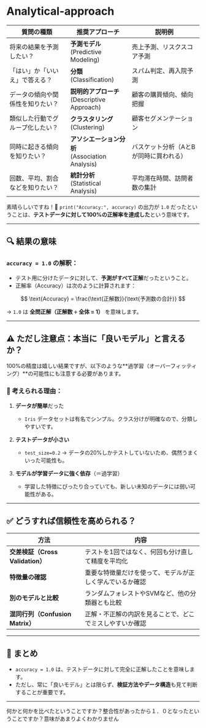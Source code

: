 # Analytical-approach

| 質問の種類            | 推奨アプローチ                                  | 説明例                  |
| ---------------- | ---------------------------------------- | -------------------- |
| 将来の結果を予測したい？     | **予測モデル**<br>(Predictive Modeling)       | 売上予測、リスクスコア予測        |
| 「はい」か「いいえ」で答える？  | **分類**<br>(Classification)               | スパム判定、再入院予測          |
| データの傾向や関係性を知りたい？ | **説明的アプローチ**<br>(Descriptive Approach)   | 顧客の購買傾向、傾向把握         |
| 類似した行動でグループ化したい？ | **クラスタリング**<br>(Clustering)              | 顧客セグメンテーション          |
| 同時に起きる傾向を知りたい？   | **アソシエーション分析**<br>(Association Analysis) | バスケット分析（AとBが同時に買われる） |
| 回数、平均、割合などを知りたい？ | **統計分析**<br>(Statistical Analysis)       | 平均滞在時間、訪問者数の集計       |

素晴らしいですね！🌟
`print("Accuracy:", accuracy)` の出力が `1.0` だったということは、**テストデータに対して100%の正解率を達成した**という意味です。

---

## 🔍 結果の意味

### `accuracy = 1.0` の解釈：

* テスト用に分けたデータに対して、**予測がすべて正解**だったということ。
* 正解率（Accuracy）は次のように計算されます：

$$
\text{Accuracy} = \frac{\text{正解数}}{\text{予測数の合計}}
$$

→ `1.0` は **全問正解（正解数 ÷ 全体 = 1）** を意味します。

---

## ⚠ ただし注意点：本当に「良いモデル」と言えるか？

100%の精度は嬉しい結果ですが、以下のような\*\*過学習（オーバーフィッティング）\*\*の可能性にも注意する必要があります。

### 🔸 考えられる理由：

1. **データが簡単**だった

   * `Iris` データセットは有名でシンプル。クラス分けが明確なので、分類しやすいです。

2. **テストデータが小さい**

   * `test_size=0.2` → データの20%しかテストしていないため、偶然うまくいった可能性も。

3. **モデルが学習データに強く依存**（＝過学習）

   * 学習した特徴にぴったり合っていても、新しい未知のデータには弱い可能性がある。

---

## ✅ どうすれば信頼性を高められる？

| 方法                         | 内容                           |
| -------------------------- | ---------------------------- |
| **交差検証（Cross Validation）** | テストを1回ではなく、何回も分け直して精度を平均化    |
| **特徴量の確認**                 | 重要な特徴量だけを使って、モデルが正しく学んでいるか確認 |
| **別のモデルと比較**               | ランダムフォレストやSVMなど、他の分類器とも比較    |
| **混同行列（Confusion Matrix）** | 正解・不正解の内訳を見ることで、どこでミスしやすいか確認 |

---

## 📝 まとめ

* `accuracy = 1.0` は、テストデータに対して完全に正解したことを意味します。
* ただし、常に「良いモデル」とは限らず、**検証方法やデータ構造**も見て判断することが重要です。

---
何かと何かを比べたということですか？整合性があったから１．０となったということですか？意味があまりよくわかりません



